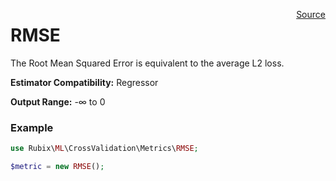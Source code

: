 <p><span style="float:right;"><a href="https://github.com/RubixML/RubixML/blob/master/src/CrossValidation/Metrics/RMSE.php">Source</a></span></p>

# RMSE
The Root Mean Squared Error is equivalent to the average L2 loss.

**Estimator Compatibility:** Regressor

**Output Range:** -∞ to 0

### Example
```php
use Rubix\ML\CrossValidation\Metrics\RMSE;

$metric = new RMSE();
```